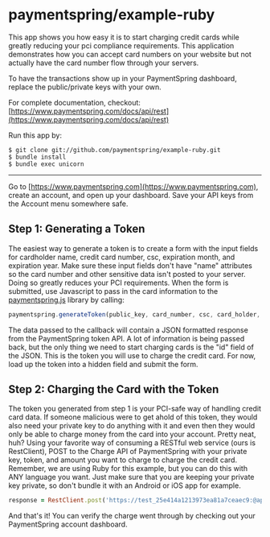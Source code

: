 paymentspring/example-ruby
===========================

This app shows you how easy it is to start charging credit cards while greatly reducing your pci compliance requirements.  This application demonstrates how you can accept card numbers on your website but not actually have the card number flow through your servers.

To have the transactions show up in your PaymentSpring dashboard, replace the public/private keys with your own.

For complete documentation, checkout: [https://www.paymentspring.com/docs/api/rest](https://www.paymentspring.com/docs/api/rest)

Run this app by:

```Shell
$ git clone git://github.com/paymentspring/example-ruby.git
$ bundle install
$ bundle exec unicorn
```

-------------------
Go to [https://www.paymentspring.com](https://www.paymentspring.com), create an account, and open up your dashboard. Save your API keys from the Account menu somewhere safe.

Step 1: Generating a Token
---------------------------
The easiest way to generate a token is to create a form with the input fields for cardholder name, credit card number, csc, expiration month, and expiration year. Make sure these input fields don't have "name" attributes so the card number and other sensitive data isn't posted to your server. Doing so greatly reduces your PCI requirements. When the form is submitted, use Javascript to pass in the card information to the [paymentspring.js](https://www.paymentspring.com/js/paymentspring.js) library by calling:

```Javascript
paymentspring.generateToken(public_key, card_number, csc, card_holder, exp_month, exp_year, callback);
```

The data passed to the callback will contain a JSON formatted response from the PaymentSpring token API. A lot of information is being passed back, but the only thing we need to start charging cards is the "id" field of the JSON. This is the token you will use to charge the credit card. For now, load up the token into a hidden field and submit the form.

Step 2: Charging the Card with the Token
----------------------------------------
The token you generated from step 1 is your PCI-safe way of handling credit card data. If someone malicious were to get ahold of this token, they would also need your private key to do anything with it and even then they would only be able to charge money from the card into your account. Pretty neat, huh? Using your favorite way of consuming a RESTful web service (ours is RestClient), POST to the Charge API of PaymentSpring with your private key, token, and amount you want to charge to charge the credit card. Remember, we are using Ruby for this example, but you can do this with ANY language you want. Just make sure that you are keeping your private key private, so don't bundle it with an Android or iOS app for example.

```Ruby
response = RestClient.post('https://test_25e414a1213973ea81a7ceaec9:@api.paymentspring.com/api/v1/charge', { :token => token, :amount => "20000" })
```

And that's it! You can verify the charge went through by checking out your PaymentSpring account dashboard.
